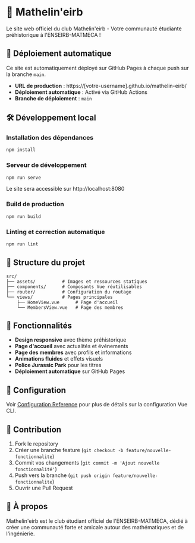 # 🦕 Mathelin'eirb

Le site web officiel du club Mathelin'eirb - Votre communauté étudiante préhistorique à l'ENSEIRB-MATMECA !

## 🚀 Déploiement automatique

Ce site est automatiquement déployé sur GitHub Pages à chaque push sur la branche `main`.

- **URL de production** : https://[votre-username].github.io/mathelin-eirb/
- **Déploiement automatique** : Activé via GitHub Actions
- **Branche de déploiement** : `main`

## 🛠️ Développement local

### Installation des dépendances
```bash
npm install
```

### Serveur de développement
```bash
npm run serve
```
Le site sera accessible sur http://localhost:8080

### Build de production
```bash
npm run build
```

### Linting et correction automatique
```bash
npm run lint
```

## 📁 Structure du projet

```
src/
├── assets/          # Images et ressources statiques
├── components/      # Composants Vue réutilisables
├── router/          # Configuration du routage
└── views/           # Pages principales
    ├── HomeView.vue      # Page d'accueil
    └── MembersView.vue   # Page des membres
```

## 🎨 Fonctionnalités

- **Design responsive** avec thème préhistorique
- **Page d'accueil** avec actualités et événements
- **Page des membres** avec profils et informations
- **Animations fluides** et effets visuels
- **Police Jurassic Park** pour les titres
- **Déploiement automatique** sur GitHub Pages

## 🔧 Configuration

Voir [Configuration Reference](https://cli.vuejs.org/config/) pour plus de détails sur la configuration Vue CLI.

## 📝 Contribution

1. Fork le repository
2. Créer une branche feature (`git checkout -b feature/nouvelle-fonctionnalite`)
3. Commit vos changements (`git commit -m 'Ajout nouvelle fonctionnalité'`)
4. Push vers la branche (`git push origin feature/nouvelle-fonctionnalite`)
5. Ouvrir une Pull Request

## 🦕 À propos

Mathelin'eirb est le club étudiant officiel de l'ENSEIRB-MATMECA, dédié à créer une communauté forte et amicale autour des mathématiques et de l'ingénierie.

